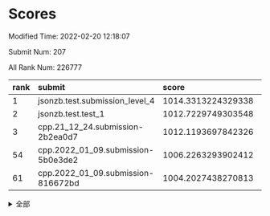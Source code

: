 # Scores

Modified Time: 2022-02-20 12:18:07

Submit Num: 207

All Rank Num: 226777

| rank |               submit               |       score        |       sigma        | pk_num |
| :--- | :--------------------------------- | :----------------- | :----------------- | :----- |
| 1    | jsonzb.test.submission_level_4     | 1014.3313224329338 | 0.8182279332497833 | 4385   |
| 2    | jsonzb.test.test_1                 | 1012.7229749303548 | 0.8010038571459327 | 4385   |
| 3    | cpp.21_12_24.submission-2b2ea0d7   | 1012.1193697842326 | 0.8243040248496731 | 4379   |
| 54   | cpp.2022_01_09.submission-5b0e3de2 | 1006.2263293902412 | 0.7198944871880623 | 4384   |
| 61   | cpp.2022_01_09.submission-816672bd | 1004.2027438270813 | 0.7034203062058115 | 4385   |


<details>
<summary>全部</summary>

| rank |                 submit                 |       score        |       sigma        | pk_num |
| :--- | :------------------------------------- | :----------------- | :----------------- | :----- |
| 1    | jsonzb.test.submission_level_4         | 1014.3313224329338 | 0.8182279332497833 | 4385   |
| 2    | jsonzb.test.test_1                     | 1012.7229749303548 | 0.8010038571459327 | 4385   |
| 3    | cpp.21_12_24.submission-2b2ea0d7       | 1012.1193697842326 | 0.8243040248496731 | 4379   |
| 4    | gobigger.level_3.submission_level_3_22 | 1011.4648146929179 | 0.7717503206382614 | 4384   |
| 5    | gobigger.level_3.submission_level_3_47 | 1011.4547746570427 | 0.7721059239141519 | 4390   |
| 6    | gobigger.level_3.submission_level_3_49 | 1011.2842122845178 | 0.7493632292812029 | 4383   |
| 7    | gobigger.level_3.submission_level_3_8  | 1011.2368745358965 | 0.7709026126879253 | 4378   |
| 8    | gobigger.level_3.submission_level_3_10 | 1011.0868031052089 | 0.770046746358377  | 4379   |
| 9    | gobigger.level_3.submission_level_3_30 | 1011.026990379316  | 0.7612872841508065 | 4384   |
| 10   | gobigger.level_3.submission_level_3_39 | 1011.0223890558683 | 0.7701964153290418 | 4376   |
| 11   | gobigger.level_3.submission_level_3_25 | 1010.818248335951  | 0.7757825542077181 | 4383   |
| 12   | gobigger.level_3.submission_level_3_1  | 1010.7920465651356 | 0.7725413529048243 | 4381   |
| 13   | gobigger.level_3.submission_level_3_7  | 1010.6344770864048 | 0.7517573730148721 | 4378   |
| 14   | gobigger.level_3.submission_level_3_33 | 1010.5381172173032 | 0.7734278808932455 | 4382   |
| 15   | gobigger.level_3.submission_level_3_11 | 1010.5198940011772 | 0.7673829886331544 | 4378   |
| 16   | gobigger.level_3.submission_level_3_2  | 1010.4184454736261 | 0.748606288073853  | 4382   |
| 17   | gobigger.level_3.submission_level_3_42 | 1010.4154765019858 | 0.7697433139669457 | 4384   |
| 18   | gobigger.level_3.submission_level_3_32 | 1010.4139279033157 | 0.7677950793235612 | 4390   |
| 19   | gobigger.level_3.submission_level_3_4  | 1010.3500329401152 | 0.7756904197629406 | 4375   |
| 20   | gobigger.level_3.submission_level_3_19 | 1010.3020029686162 | 0.7780197982691722 | 4381   |
| 21   | gobigger.level_3.submission_level_3_35 | 1010.2810490227187 | 0.751560630113186  | 4384   |
| 22   | gobigger.level_3.submission_level_3_14 | 1010.1982120756455 | 0.7523158095999016 | 4377   |
| 23   | gobigger.level_3.submission_level_3_38 | 1010.1764165051006 | 0.7935942131978616 | 4388   |
| 24   | gobigger.level_3.submission_level_3_15 | 1010.1570432150739 | 0.7597045101406429 | 4382   |
| 25   | gobigger.level_3.submission_level_3_12 | 1010.15307583706   | 0.7578706298074999 | 4375   |
| 26   | gobigger.level_3.submission_level_3_37 | 1010.1522090494797 | 0.7637046304661993 | 4382   |
| 27   | gobigger.level_3.submission_level_3_26 | 1010.1327778996023 | 0.7811783596841223 | 4388   |
| 28   | gobigger.level_3.submission_level_3_0  | 1010.0808889699613 | 0.7688876255560932 | 4382   |
| 29   | gobigger.level_3.submission_level_3_41 | 1010.0620536810228 | 0.7565639139136148 | 4387   |
| 30   | gobigger.level_3.submission_level_3_40 | 1010.0343629128323 | 0.7553152613251602 | 4382   |
| 31   | gobigger.level_3.submission_level_3_23 | 1010.0016986708476 | 0.7552218819067007 | 4378   |
| 32   | gobigger.level_3.submission_level_3_36 | 1009.9140925711546 | 0.762786912671038  | 4385   |
| 33   | gobigger.level_3.submission_level_3_46 | 1009.74325698664   | 0.7647156070269032 | 4380   |
| 34   | gobigger.level_3.submission_level_3_31 | 1009.7065879666172 | 0.7535906581510606 | 4379   |
| 35   | gobigger.level_3.submission_level_3_24 | 1009.6502705770367 | 0.7683588427323084 | 4381   |
| 36   | gobigger.level_3.submission_level_3_5  | 1009.5947044105282 | 0.7488270656986696 | 4381   |
| 37   | gobigger.level_3.submission_level_3_44 | 1009.5929945114965 | 0.7486052826558695 | 4380   |
| 38   | gobigger.level_3.submission_level_3_3  | 1009.5649252904517 | 0.7724115945304774 | 4383   |
| 39   | gobigger.level_3.submission_level_3_27 | 1009.5548626109016 | 0.7583397542124601 | 4382   |
| 40   | gobigger.level_3.submission_level_3_29 | 1009.5235737871087 | 0.7343340848878881 | 4386   |
| 41   | gobigger.level_3.submission_level_3_16 | 1009.5087915234759 | 0.7608291317955351 | 4388   |
| 42   | gobigger.level_3.submission_level_3_48 | 1009.3789188491405 | 0.780591102064327  | 4382   |
| 43   | gobigger.level_3.submission_level_3_43 | 1009.3736107044432 | 0.7513553074439246 | 4382   |
| 44   | gobigger.level_3.submission_level_3_6  | 1009.347798288198  | 0.7562277799166993 | 4382   |
| 45   | gobigger.level_3.submission_level_3_18 | 1009.2885261675343 | 0.749212169415354  | 4382   |
| 46   | gobigger.level_3.submission_level_3_28 | 1009.0272336348091 | 0.7426081397593872 | 4379   |
| 47   | gobigger.level_3.submission_level_3_9  | 1008.9713460663702 | 0.7440536598384702 | 4384   |
| 48   | gobigger.level_3.submission_level_3_13 | 1008.9706506885192 | 0.7350458061236489 | 4377   |
| 49   | gobigger.level_3.submission_level_3_17 | 1008.9244403297004 | 0.7534568628675085 | 4389   |
| 50   | gobigger.level_3.submission_level_3_34 | 1008.8309470827164 | 0.7465983086289769 | 4383   |
| 51   | gobigger.level_3.submission_level_3_45 | 1008.7955719546608 | 0.770162689852117  | 4388   |
| 52   | gobigger.level_3.submission_level_3_21 | 1008.6863951449982 | 0.7487052196765116 | 4381   |
| 53   | gobigger.level_3.submission_level_3_20 | 1008.3074426481448 | 0.7510850188831638 | 4378   |
| 54   | cpp.2022_01_09.submission-5b0e3de2     | 1006.2263293902412 | 0.7198944871880623 | 4384   |
| 55   | gobigger.level_1.submission_level_1_47 | 1005.7310419862245 | 0.7300872252609645 | 4384   |
| 56   | gobigger.level_1.submission_level_1_15 | 1005.0730444262724 | 0.7134244220619912 | 4385   |
| 57   | gobigger.level_1.submission_level_1_40 | 1004.8928216086781 | 0.7299899394755899 | 4384   |
| 58   | gobigger.level_1.submission_level_1_43 | 1004.6214117398913 | 0.7200639807129418 | 4385   |
| 59   | gobigger.level_1.submission_level_1_36 | 1004.611177588392  | 0.7195933631432494 | 4379   |
| 60   | gobigger.level_1.submission_level_1_4  | 1004.4478444402018 | 0.7313478427575223 | 4379   |
| 61   | cpp.2022_01_09.submission-816672bd     | 1004.2027438270813 | 0.7034203062058115 | 4385   |
| 62   | gobigger.level_1.submission_level_1_39 | 1004.0855059040131 | 0.7118546385664808 | 4382   |
| 63   | gobigger.level_1.submission_level_1_25 | 1004.0013153894898 | 0.7285558108908806 | 4377   |
| 64   | gobigger.level_1.submission_level_1_6  | 1003.9846891531778 | 0.7225799792658447 | 4382   |
| 65   | gobigger.level_1.submission_level_1_18 | 1003.9737078842421 | 0.7182886107420642 | 4385   |
| 66   | gobigger.level_1.submission_level_1_2  | 1003.9699286181605 | 0.7219385898568886 | 4383   |
| 67   | gobigger.level_1.submission_level_1_31 | 1003.9645601480046 | 0.71553453155099   | 4382   |
| 68   | gobigger.level_1.submission_level_1_28 | 1003.7034711965438 | 0.7106998715573921 | 4379   |
| 69   | gobigger.level_1.submission_level_1_33 | 1003.5816108225151 | 0.7299320948405125 | 4376   |
| 70   | gobigger.level_1.submission_level_1_38 | 1003.5730788783147 | 0.7155670658174634 | 4382   |
| 71   | gobigger.level_1.submission_level_1_14 | 1003.5664295509526 | 0.7185266527096957 | 4384   |
| 72   | gobigger.level_1.submission_level_1_32 | 1003.510720459123  | 0.7065386362873651 | 4381   |
| 73   | gobigger.level_1.submission_level_1_8  | 1003.5104062156296 | 0.728248981455442  | 4384   |
| 74   | gobigger.level_1.submission_level_1_5  | 1003.4973861618444 | 0.7087989474217645 | 4381   |
| 75   | gobigger.level_1.submission_level_1_45 | 1003.4815652382163 | 0.7223817716475592 | 4382   |
| 76   | gobigger.level_1.submission_level_1_44 | 1003.4142078549249 | 0.7113022471642468 | 4385   |
| 77   | gobigger.level_1.submission_level_1_0  | 1003.4009152419234 | 0.7081301262479806 | 4380   |
| 78   | gobigger.level_1.submission_level_1_21 | 1003.3887860788689 | 0.7147966263989476 | 4382   |
| 79   | gobigger.level_1.submission_level_1_17 | 1003.3094172632254 | 0.7098749337637663 | 4376   |
| 80   | gobigger.level_1.submission_level_1_23 | 1003.2709115018498 | 0.7200302084666576 | 4382   |
| 81   | gobigger.level_1.submission_level_1_41 | 1003.1899646321618 | 0.7148705455111081 | 4383   |
| 82   | gobigger.level_1.submission_level_1_34 | 1003.1140907518871 | 0.709876020452164  | 4383   |
| 83   | gobigger.level_1.submission_level_1_29 | 1002.9744613317076 | 0.7162655633829818 | 4382   |
| 84   | gobigger.level_1.submission_level_1_26 | 1002.9433943561697 | 0.708340385195831  | 4382   |
| 85   | gobigger.level_1.submission_level_1_12 | 1002.9315745599482 | 0.7220368917000554 | 4376   |
| 86   | gobigger.level_1.submission_level_1_42 | 1002.9275752299629 | 0.7223733021250222 | 4384   |
| 87   | gobigger.level_1.submission_level_1_22 | 1002.9168012372595 | 0.7145138552594277 | 4385   |
| 88   | gobigger.level_1.submission_level_1_35 | 1002.9003354504425 | 0.7109915743181952 | 4382   |
| 89   | gobigger.level_1.submission_level_1_1  | 1002.8096093337244 | 0.7240070066341825 | 4380   |
| 90   | gobigger.level_1.submission_level_1_3  | 1002.5898747064421 | 0.7157444831371883 | 4384   |
| 91   | gobigger.level_1.submission_level_1_19 | 1002.5406876313288 | 0.719073413216405  | 4385   |
| 92   | gobigger.level_1.submission_level_1_11 | 1002.5376271352496 | 0.7180231229062669 | 4381   |
| 93   | gobigger.level_1.submission_level_1_10 | 1002.4933197746914 | 0.7141923444035736 | 4383   |
| 94   | gobigger.level_1.submission_level_1_13 | 1002.46580679807   | 0.7129893867702127 | 4387   |
| 95   | gobigger.level_1.submission_level_1_30 | 1002.4060879452459 | 0.712917124382256  | 4382   |
| 96   | gobigger.level_1.submission_level_1_37 | 1002.3929254217267 | 0.7151286765984972 | 4375   |
| 97   | gobigger.level_1.submission_level_1_24 | 1002.3714387418921 | 0.7101122617971731 | 4385   |
| 98   | gobigger.level_1.submission_level_1_16 | 1002.3261969816178 | 0.7138030871797348 | 4381   |
| 99   | gobigger.level_1.submission_level_1_9  | 1002.3203976590636 | 0.7101141651847165 | 4385   |
| 100  | gobigger.level_1.submission_level_1_49 | 1002.2144071709529 | 0.7261360012377958 | 4384   |
| 101  | gobigger.level_1.submission_level_1_46 | 1002.2008861703872 | 0.7154703432754442 | 4380   |
| 102  | gobigger.level_1.submission_level_1_7  | 1002.078604341788  | 0.7170412093616847 | 4379   |
| 103  | gobigger.level_1.submission_level_1_27 | 1002.008669656413  | 0.720980739841499  | 4384   |
| 104  | gobigger.level_1.submission_level_1_48 | 1001.993612375149  | 0.6967699685360044 | 4382   |
| 105  | gobigger.level_1.submission_level_1_20 | 1001.8602107411198 | 0.705977473159072  | 4379   |
| 106  | gobigger.random.submission_random_33   | 997.548221173697   | 0.7006289465069576 | 4384   |
| 107  | gobigger.random.submission_random_29   | 997.4820911606579  | 0.7055273976616838 | 4386   |
| 108  | gobigger.random.submission_random_35   | 997.0726500217166  | 0.7180720797357636 | 4389   |
| 109  | gobigger.random.submission_random_24   | 997.0043049802985  | 0.7078635392911654 | 4381   |
| 110  | gobigger.random.submission_random_37   | 996.9299980618919  | 0.7204001353683176 | 4387   |
| 111  | gobigger.random.submission_random_25   | 996.8751302114059  | 0.7112619183446592 | 4385   |
| 112  | gobigger.random.submission_random_12   | 996.8298286261293  | 0.7015240987300079 | 4385   |
| 113  | gobigger.random.submission_random_5    | 996.6922541649529  | 0.7112123870116706 | 4382   |
| 114  | gobigger.random.submission_random_8    | 996.5931871111362  | 0.708284931173115  | 4381   |
| 115  | gobigger.random.submission_random_28   | 996.5896303213182  | 0.7063891419180631 | 4383   |
| 116  | gobigger.random.submission_random_10   | 996.5203835673582  | 0.7136050559590836 | 4384   |
| 117  | gobigger.random.submission_random_0    | 996.4865974446282  | 0.7081152569890763 | 4384   |
| 118  | gobigger.random.submission_random_21   | 996.4337402307906  | 0.7115037947119651 | 4382   |
| 119  | gobigger.random.submission_random_43   | 996.4292220861519  | 0.697878596294463  | 4384   |
| 120  | gobigger.random.submission_random_11   | 996.4255944676955  | 0.7142331051539637 | 4387   |
| 121  | gobigger.random.submission_random_36   | 996.2382780011158  | 0.7080458410387084 | 4382   |
| 122  | gobigger.random.submission_random_30   | 996.210734908281   | 0.716141085822979  | 4381   |
| 123  | gobigger.random.submission_random_47   | 996.1931501611317  | 0.7148328064144011 | 4383   |
| 124  | gobigger.random.submission_random_6    | 996.1553771771128  | 0.7121844816062823 | 4375   |
| 125  | gobigger.random.submission_random_9    | 996.1544270502759  | 0.7185239424330915 | 4376   |
| 126  | gobigger.random.submission_random_31   | 996.1520025928563  | 0.7053551808643919 | 4380   |
| 127  | gobigger.random.submission_random_40   | 996.1119129274734  | 0.7009305091039697 | 4383   |
| 128  | gobigger.random.submission_random_45   | 996.0758799708283  | 0.7302959636768118 | 4381   |
| 129  | gobigger.random.submission_random_18   | 996.0649261846743  | 0.7110248012457328 | 4384   |
| 130  | gobigger.random.submission_random_7    | 996.0550248404295  | 0.7141572657751125 | 4375   |
| 131  | gobigger.random.submission_random_17   | 996.0538571560018  | 0.7052772240848114 | 4379   |
| 132  | gobigger.random.submission_random_26   | 995.9108571478425  | 0.7042194709163578 | 4377   |
| 133  | gobigger.random.submission_random_38   | 995.8566946377263  | 0.7183653013181563 | 4380   |
| 134  | gobigger.random.submission_random_46   | 995.8412038385235  | 0.7042987937305196 | 4384   |
| 135  | gobigger.random.submission_random_22   | 995.8390519151233  | 0.71115949417933   | 4378   |
| 136  | gobigger.random.submission_random_41   | 995.7874628251598  | 0.7246272668449044 | 4378   |
| 137  | gobigger.random.submission_random_2    | 995.7195738022184  | 0.7035131889670481 | 4384   |
| 138  | gobigger.random.submission_random_13   | 995.6702107922723  | 0.7177928216392144 | 4380   |
| 139  | gobigger.random.submission_random_42   | 995.6393819011072  | 0.7145550927152163 | 4381   |
| 140  | gobigger.random.submission_random_23   | 995.5812145558086  | 0.7116096691883032 | 4382   |
| 141  | gobigger.random.submission_random_39   | 995.5232135727591  | 0.7107757733843034 | 4379   |
| 142  | gobigger.random.submission_random_14   | 995.4730372793614  | 0.7112087966447692 | 4381   |
| 143  | gobigger.random.submission_random_32   | 995.472246076064   | 0.717559082003338  | 4384   |
| 144  | gobigger.random.submission_random_49   | 995.4699098456222  | 0.7118127844203359 | 4382   |
| 145  | gobigger.random.submission_random_4    | 995.4677705735912  | 0.7167034544482054 | 4384   |
| 146  | gobigger.random.submission_random_34   | 995.4394278688325  | 0.7112092512086042 | 4378   |
| 147  | gobigger.random.submission_random_1    | 995.3580562116589  | 0.7057510946880283 | 4383   |
| 148  | gobigger.random.submission_random_27   | 995.3177235485683  | 0.7109259391566083 | 4382   |
| 149  | gobigger.random.submission_random_16   | 995.2750406920098  | 0.7141058203659976 | 4383   |
| 150  | gobigger.random.submission_random_20   | 995.2266967490407  | 0.7081950523533447 | 4381   |
| 151  | gobigger.random.submission_random_3    | 995.100910079692   | 0.7036097807696577 | 4389   |
| 152  | gobigger.random.submission_random_19   | 994.9791712232072  | 0.7147048423185738 | 4383   |
| 153  | gobigger.random.submission_random_15   | 994.8427522699592  | 0.7238875590663043 | 4384   |
| 154  | gobigger.random.submission_random_48   | 994.715374878068   | 0.7113657457961434 | 4378   |
| 155  | gobigger.random.submission_random_44   | 994.5145871743446  | 0.7188944066296943 | 4385   |
| 156  | gobigger.level_2.submission_level_2_47 | 994.380648604679   | 0.7217486015808527 | 4386   |
| 157  | gobigger.level_2.submission_level_2_30 | 993.9485627823378  | 0.7265243461122095 | 4382   |
| 158  | gobigger.level_2.submission_level_2_1  | 993.7615117791661  | 0.7290452781828447 | 4385   |
| 159  | gobigger.level_2.submission_level_2_5  | 993.3794004583818  | 0.7314101480448177 | 4385   |
| 160  | gobigger.level_2.submission_level_2_14 | 993.2640024215227  | 0.7430732551315689 | 4381   |
| 161  | gobigger.level_2.submission_level_2_11 | 993.1954942916916  | 0.7434788269001742 | 4376   |
| 162  | gobigger.level_2.submission_level_2_46 | 993.1938771235715  | 0.7423096803558469 | 4385   |
| 163  | gobigger.level_2.submission_level_2_13 | 993.0834133288294  | 0.7314062365966699 | 4377   |
| 164  | gobigger.level_2.submission_level_2_22 | 993.0047310649203  | 0.7288169339500379 | 4382   |
| 165  | gobigger.level_2.submission_level_2_18 | 992.9886814016594  | 0.7510036297277085 | 4376   |
| 166  | gobigger.level_2.submission_level_2_2  | 992.9548546697202  | 0.7464780238809768 | 4385   |
| 167  | gobigger.level_2.submission_level_2_29 | 992.9276886322376  | 0.7463454886125094 | 4386   |
| 168  | gobigger.level_2.submission_level_2_6  | 992.9087833734384  | 0.7280780588362581 | 4386   |
| 169  | gobigger.level_2.submission_level_2_31 | 992.8962093258275  | 0.7358847037266818 | 4383   |
| 170  | gobigger.level_2.submission_level_2_33 | 992.8694231777143  | 0.7229202093306112 | 4384   |
| 171  | gobigger.level_2.submission_level_2_15 | 992.7760567591162  | 0.7439784467447795 | 4375   |
| 172  | gobigger.level_2.submission_level_2_23 | 992.7085041636701  | 0.732024906623683  | 4382   |
| 173  | gobigger.level_2.submission_level_2_26 | 992.6853959835545  | 0.7296516652914307 | 4382   |
| 174  | gobigger.level_2.submission_level_2_4  | 992.5497632600793  | 0.7503630504831224 | 4382   |
| 175  | gobigger.level_2.submission_level_2_32 | 992.4041048420938  | 0.7300484555046475 | 4384   |
| 176  | gobigger.level_2.submission_level_2_9  | 992.303572057521   | 0.732565071941808  | 4381   |
| 177  | gobigger.level_2.submission_level_2_43 | 992.1961212917079  | 0.7272943677134558 | 4381   |
| 178  | gobigger.level_2.submission_level_2_34 | 992.1121631822438  | 0.7533130670746896 | 4385   |
| 179  | gobigger.level_2.submission_level_2_41 | 991.9208935236492  | 0.7593692095456577 | 4380   |
| 180  | gobigger.level_2.submission_level_2_7  | 991.8246794572051  | 0.7496196475803285 | 4387   |
| 181  | gobigger.level_2.submission_level_2_28 | 991.801406181555   | 0.7314878331453529 | 4373   |
| 182  | gobigger.level_2.submission_level_2_24 | 991.7197206067575  | 0.729300674181433  | 4387   |
| 183  | gobigger.level_2.submission_level_2_17 | 991.7115547524253  | 0.7567328218778029 | 4376   |
| 184  | gobigger.level_2.submission_level_2_37 | 991.7050764324775  | 0.7414766186853323 | 4383   |
| 185  | gobigger.level_2.submission_level_2_21 | 991.6828088972514  | 0.764024236155859  | 4387   |
| 186  | gobigger.level_2.submission_level_2_40 | 991.517724603018   | 0.7588711376514662 | 4379   |
| 187  | gobigger.level_2.submission_level_2_0  | 991.4667736021448  | 0.7365384803444617 | 4382   |
| 188  | gobigger.level_2.submission_level_2_42 | 991.4579901987269  | 0.7411492092510521 | 4387   |
| 189  | gobigger.level_2.submission_level_2_10 | 991.426376667635   | 0.7392916506093515 | 4386   |
| 190  | gobigger.level_2.submission_level_2_48 | 991.4092314455587  | 0.7762548414337272 | 4380   |
| 191  | gobigger.level_2.submission_level_2_16 | 991.3684585955164  | 0.7507558752675106 | 4385   |
| 192  | gobigger.level_2.submission_level_2_49 | 991.3340036942195  | 0.7471143418624375 | 4384   |
| 193  | gobigger.level_2.submission_level_2_20 | 991.3023731361802  | 0.7467337316014975 | 4383   |
| 194  | gobigger.level_2.submission_level_2_39 | 991.131974108904   | 0.7475335358970668 | 4386   |
| 195  | gobigger.level_2.submission_level_2_35 | 991.1237132269243  | 0.7590614828002828 | 4381   |
| 196  | gobigger.level_2.submission_level_2_27 | 991.1053010177042  | 0.7541624679445734 | 4380   |
| 197  | gobigger.level_2.submission_level_2_25 | 991.0337484102072  | 0.7870568874879451 | 4384   |
| 198  | gobigger.level_2.submission_level_2_45 | 990.9326308020954  | 0.7819926252427587 | 4390   |
| 199  | gobigger.level_2.submission_level_2_38 | 990.886018094194   | 0.7551086748443067 | 4379   |
| 200  | gobigger.level_2.submission_level_2_8  | 990.7097043007918  | 0.7472327057566482 | 4384   |
| 201  | gobigger.level_2.submission_level_2_3  | 990.6120305343123  | 0.7490088855287091 | 4381   |
| 202  | gobigger.level_2.submission_level_2_19 | 990.5773947758836  | 0.7692575969613245 | 4382   |
| 203  | gobigger.level_2.submission_level_2_44 | 990.4458835973749  | 0.7644962079536024 | 4383   |
| 204  | gobigger.level_2.submission_level_2_36 | 990.2918559503594  | 0.776439931700221  | 4383   |
| 205  | gobigger.level_2.submission_level_2_12 | 990.2026875438077  | 0.7706191629149723 | 4383   |
| 206  | gobigger.none.submission_none_1        | 978.3430255042529  | 1.2428697396431934 | 4378   |
| 207  | gobigger.none.submission_none_0        | 977.3012305498203  | 1.358169191131615  | 4387   |

</details>